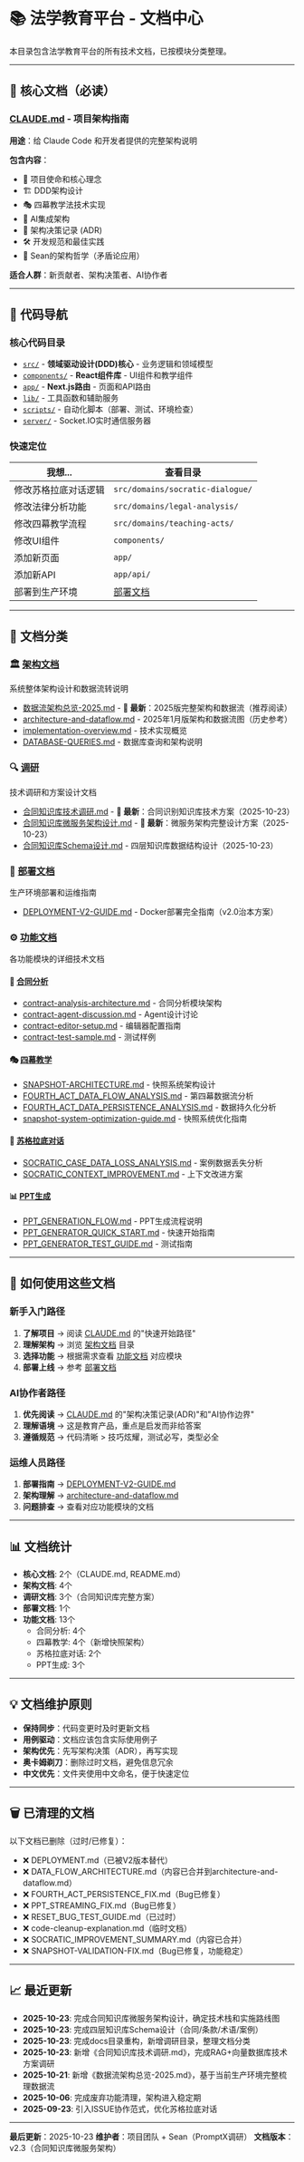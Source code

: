 # 📚 法学教育平台 - 文档中心

本目录包含法学教育平台的所有技术文档，已按模块分类整理。

---

## 🎯 核心文档（必读）

### [CLAUDE.md](./CLAUDE.md) - 项目架构指南
**用途**：给 Claude Code 和开发者提供的完整架构说明

**包含内容**：
- 🎯 项目使命和核心理念
- 🏗️ DDD架构设计
- 🎭 四幕教学法技术实现
- 🤖 AI集成架构
- 📐 架构决策记录 (ADR)
- 🛠️ 开发规范和最佳实践
- 🧠 Sean的架构哲学（矛盾论应用）

**适合人群**：新贡献者、架构决策者、AI协作者

---

## 🧩 代码导航

### 核心代码目录
- [`src/`](../src/README.md) - **领域驱动设计(DDD)核心** - 业务逻辑和领域模型
- [`components/`](../components/README.md) - **React组件库** - UI组件和教学组件
- [`app/`](../app/README.md) - **Next.js路由** - 页面和API路由
- [`lib/`](../lib/) - 工具函数和辅助服务
- [`scripts/`](../scripts/) - 自动化脚本（部署、测试、环境检查）
- [`server/`](../server/) - Socket.IO实时通信服务器

### 快速定位
| 我想... | 查看目录 |
|--------|---------|
| 修改苏格拉底对话逻辑 | `src/domains/socratic-dialogue/` |
| 修改法律分析功能 | `src/domains/legal-analysis/` |
| 修改四幕教学流程 | `src/domains/teaching-acts/` |
| 修改UI组件 | `components/` |
| 添加新页面 | `app/` |
| 添加新API | `app/api/` |
| 部署到生产环境 | [部署文档](./部署文档/DEPLOYMENT-V2-GUIDE.md) |

---

## 📂 文档分类

### 🏛️ [架构文档](./架构文档/)
系统整体架构设计和数据流转说明

- [数据流架构总览-2025.md](./架构文档/数据流架构总览-2025.md) - **📌 最新**：2025版完整架构和数据流（推荐阅读）
- [architecture-and-dataflow.md](./架构文档/architecture-and-dataflow.md) - 2025年1月版架构和数据流图（历史参考）
- [implementation-overview.md](./架构文档/implementation-overview.md) - 技术实现概览
- [DATABASE-QUERIES.md](./架构文档/DATABASE-QUERIES.md) - 数据库查询和架构说明

### 🔍 [调研](./调研/)
技术调研和方案设计文档

- [合同知识库技术调研.md](./调研/合同知识库技术调研.md) - **📌 最新**：合同识别知识库技术方案（2025-10-23）
- [合同知识库微服务架构设计.md](./调研/合同知识库微服务架构设计.md) - **📌 最新**：微服务架构完整设计方案（2025-10-23）
- [合同知识库Schema设计.md](./调研/合同知识库Schema设计.md) - 四层知识库数据结构设计（2025-10-23）

### 🚀 [部署文档](./部署文档/)
生产环境部署和运维指南

- [DEPLOYMENT-V2-GUIDE.md](./部署文档/DEPLOYMENT-V2-GUIDE.md) - Docker部署完全指南（v2.0治本方案）

### ⚙️ [功能文档](./功能文档/)
各功能模块的详细技术文档

#### 📄 [合同分析](./功能文档/合同分析/)
- [contract-analysis-architecture.md](./功能文档/合同分析/contract-analysis-architecture.md) - 合同分析模块架构
- [contract-agent-discussion.md](./功能文档/合同分析/contract-agent-discussion.md) - Agent设计讨论
- [contract-editor-setup.md](./功能文档/合同分析/contract-editor-setup.md) - 编辑器配置指南
- [contract-test-sample.md](./功能文档/合同分析/contract-test-sample.md) - 测试样例

#### 🎭 [四幕教学](./功能文档/四幕教学/)
- [SNAPSHOT-ARCHITECTURE.md](./功能文档/四幕教学/SNAPSHOT-ARCHITECTURE.md) - 快照系统架构设计
- [FOURTH_ACT_DATA_FLOW_ANALYSIS.md](./功能文档/四幕教学/FOURTH_ACT_DATA_FLOW_ANALYSIS.md) - 第四幕数据流分析
- [FOURTH_ACT_DATA_PERSISTENCE_ANALYSIS.md](./功能文档/四幕教学/FOURTH_ACT_DATA_PERSISTENCE_ANALYSIS.md) - 数据持久化分析
- [snapshot-system-optimization-guide.md](./功能文档/四幕教学/snapshot-system-optimization-guide.md) - 快照系统优化指南

#### 💬 [苏格拉底对话](./功能文档/苏格拉底对话/)
- [SOCRATIC_CASE_DATA_LOSS_ANALYSIS.md](./功能文档/苏格拉底对话/SOCRATIC_CASE_DATA_LOSS_ANALYSIS.md) - 案例数据丢失分析
- [SOCRATIC_CONTEXT_IMPROVEMENT.md](./功能文档/苏格拉底对话/SOCRATIC_CONTEXT_IMPROVEMENT.md) - 上下文改进方案

#### 📊 [PPT生成](./功能文档/PPT生成/)
- [PPT_GENERATION_FLOW.md](./功能文档/PPT生成/PPT_GENERATION_FLOW.md) - PPT生成流程说明
- [PPT_GENERATOR_QUICK_START.md](./功能文档/PPT生成/PPT_GENERATOR_QUICK_START.md) - 快速开始指南
- [PPT_GENERATOR_TEST_GUIDE.md](./功能文档/PPT生成/PPT_GENERATOR_TEST_GUIDE.md) - 测试指南

---

## 🚦 如何使用这些文档

### 新手入门路径
1. **了解项目** → 阅读 [CLAUDE.md](./CLAUDE.md) 的"快速开始路径"
2. **理解架构** → 浏览 [架构文档](./架构文档/) 目录
3. **选择功能** → 根据需求查看 [功能文档](./功能文档/) 对应模块
4. **部署上线** → 参考 [部署文档](./部署文档/)

### AI协作者路径
1. **优先阅读** → [CLAUDE.md](./CLAUDE.md) 的"架构决策记录(ADR)"和"AI协作边界"
2. **理解语境** → 这是教育产品，重点是启发而非给答案
3. **遵循规范** → 代码清晰 > 技巧炫耀，测试必写，类型必全

### 运维人员路径
1. **部署指南** → [DEPLOYMENT-V2-GUIDE.md](./部署文档/DEPLOYMENT-V2-GUIDE.md)
2. **架构理解** → [architecture-and-dataflow.md](./架构文档/architecture-and-dataflow.md)
3. **问题排查** → 查看对应功能模块的文档

---

## 📊 文档统计

- **核心文档**: 2个（CLAUDE.md, README.md）
- **架构文档**: 4个
- **调研文档**: 3个（合同知识库完整方案）
- **部署文档**: 1个
- **功能文档**: 13个
  - 合同分析: 4个
  - 四幕教学: 4个（新增快照架构）
  - 苏格拉底对话: 2个
  - PPT生成: 3个

---

## 💡 文档维护原则

- **保持同步**：代码变更时及时更新文档
- **用例驱动**：文档应该包含实际使用例子
- **架构优先**：先写架构决策（ADR），再写实现
- **奥卡姆剃刀**：删除过时文档，避免信息冗余
- **中文优先**：文件夹使用中文命名，便于快速定位

---

## 🗑️ 已清理的文档

以下文档已删除（过时/已修复）：
- ❌ DEPLOYMENT.md（已被V2版本替代）
- ❌ DATA_FLOW_ARCHITECTURE.md（内容已合并到architecture-and-dataflow.md）
- ❌ FOURTH_ACT_PERSISTENCE_FIX.md（Bug已修复）
- ❌ PPT_STREAMING_FIX.md（Bug已修复）
- ❌ RESET_BUG_TEST_GUIDE.md（已过时）
- ❌ code-cleanup-explanation.md（临时文档）
- ❌ SOCRATIC_IMPROVEMENT_SUMMARY.md（内容已合并）
- ❌ SNAPSHOT-VALIDATION-FIX.md（Bug已修复，功能稳定）

---

## 📈 最近更新

- **2025-10-23**: 完成合同知识库微服务架构设计，确定技术栈和实施路线图
- **2025-10-23**: 完成四层知识库Schema设计（合同/条款/术语/案例）
- **2025-10-23**: 完成docs目录重构，新增调研目录，整理文档分类
- **2025-10-23**: 新增《合同知识库技术调研.md》，完成RAG+向量数据库技术方案调研
- **2025-10-21**: 新增《数据流架构总览-2025.md》，基于当前生产环境完整梳理数据流
- **2025-10-06**: 完成废弃功能清理，架构进入稳定期
- **2025-09-23**: 引入ISSUE协作范式，优化苏格拉底对话

---

**最后更新**：2025-10-23
**维护者**：项目团队 + Sean（PromptX调研）
**文档版本**：v2.3（合同知识库微服务架构）
